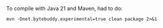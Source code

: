 To compile with Java 21 and Maven, had to do:

    mvn -Dnet.bytebuddy.experimental=true clean package 2>&1